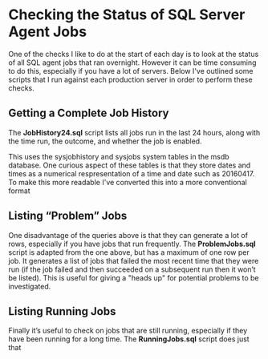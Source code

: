 # Checking the Status of SQL Server Agent Jobs #

One of the checks I like to do at the start of each day is to look at the status of all SQL agent jobs that ran overnight. However it can be time consuming to do this, especially if you have a lot of servers. Below I've outlined some scripts that I run against each production server in order to perform these checks. 


## Getting a Complete Job History ##

The **JobHistory24.sql** script lists all jobs run in the last 24 hours, along with the time run, the outcome, and whether the job is enabled.

This uses the sysjobhistory and sysjobs system tables in the msdb database. One curious aspect of these tables is that they store dates and times as a numerical respresentation of a time and date such as 20160417. To make this more readable I've converted this into a more conventional format


## Listing “Problem” Jobs ##

One disadvantage of the queries above is that they can generate a lot of rows, especially if you have jobs that run frequently. The **ProblemJobs.sql** script is adapted from the one above, but has a maximum of one row per job. It generates a list of jobs that failed the most recent time that they were run (if the job failed and then succeeded on a subsequent run then it won’t be listed). This is useful for giving a "heads up" for potential problems to be investigated.


## Listing Running Jobs ##

Finally it’s useful to check on jobs that are still running, especially if they have been running for a long time. The **RunningJobs.sql** script does just that 